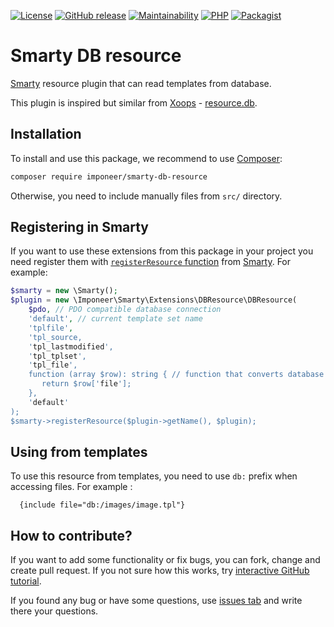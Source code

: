 [![License](https://img.shields.io/github/license/imponeer/smarty-db-resource.svg)](LICENSE)
[![GitHub release](https://img.shields.io/github/release/imponeer/smarty-db-resource.svg)](https://github.com/imponeer/smarty-db-resource/releases) [![Maintainability](https://api.codeclimate.com/v1/badges/6fd7f259cb9d80e65616/maintainability)](https://codeclimate.com/github/imponeer/smarty-db-resource/maintainability) [![PHP](https://img.shields.io/packagist/php-v/imponeer/smarty-db-resource.svg)](http://php.net) 
[![Packagist](https://img.shields.io/packagist/dm/imponeer/smarty-db-resource.svg)](https://packagist.org/packages/imponeer/smarty-db-resource)

# Smarty DB resource

[Smarty](https://smarty.net) resource plugin that can read templates from database.

This plugin is inspired but similar from [Xoops](https://xoops.org) - [resource.db](https://github.com/XOOPS/XoopsCore25/blob/v2.5.8/htdocs/class/smarty/xoops_plugins/resource.db.php).

## Installation

To install and use this package, we recommend to use [Composer](https://getcomposer.org):

```bash
composer require imponeer/smarty-db-resource
```

Otherwise, you need to include manually files from `src/` directory. 

## Registering in Smarty

If you want to use these extensions from this package in your project you need register them with [`registerResource` function](https://www.smarty.net/docs/en/api.register.resource.tpl) from [Smarty](https://www.smarty.net). For example:
```php
$smarty = new \Smarty();
$plugin = new \Imponeer\Smarty\Extensions\DBResource\DBResource(
    $pdo, // PDO compatible database connection
    'default', // current template set name
    'tplfile',
    'tpl_source,
    'tpl_lastmodified',
    'tpl_tplset',
    'tpl_file',
    function (array $row): string { // function that converts database row info into string of real file
       return $row['file'];
    },
    'default'
);
$smarty->registerResource($plugin->getName(), $plugin);
```

## Using from templates

To use this resource from templates, you need to use `db:` prefix when accessing files. For example :
```smarty
  {include file="db:/images/image.tpl"}
```

## How to contribute?

If you want to add some functionality or fix bugs, you can fork, change and create pull request. If you not sure how this works, try [interactive GitHub tutorial](https://skills.github.com).

If you found any bug or have some questions, use [issues tab](https://github.com/imponeer/smarty-db-resource/issues) and write there your questions.
